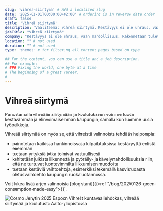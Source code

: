 ```yaml
---
slug: 'vihrea-siirtyma' # Add a localized slug
date: '2025-01-01T00:00:00+02:00' # ordering is in reverse date order
draft: false
title: 'Vihreä siirtymä'
description: 'Vaaliteema: vihreä siirtymä. Kestävyys ei ole uhraus, vaan mahdollisuus. Rakennetaan tulevaisuuden kaupunki, joka on sekä ympäristöystävällinen että elinvoimainen.' # meta description for SEO
jobTitle: "Vihreä siirtymä"
company: "Kestävyys ei ole uhraus, vaan mahdollisuus. Rakennetaan tulevaisuuden kaupunki, joka on sekä ympäristöystävällinen että elinvoimainen." # Short description of theme (for summary)
location: "" # not used
duration: "" # not used
type: 'themes' # for filtering all content pages based on type

## For the content, you can use a title and a job description.
## For example:
# ### Fixing the world, one byte at a time
# The beginning of a great career. 
# 
---
```


# Vihreä siirtymä

Panostamalla vihreään siirtymään ja koulutukseen voimme luoda kestävämmän ja elinvoimaisemman kaupungin, samalla kun luomme uusia työpaikkoja.

Vihreää siirtymää on myös se, että vihreistä valinnoista tehdään helpompia:

* painotetaan kaikissa hankinnoissa ja kilpailutuksissa kestävyyttä entistä enemmän
* tuetaan yrityksiä jotka toimivat vastuullisesti
* kehitetään julkista liikennettä ja pyöräily- ja kävelymahdollisuuksia niin, että ne tuntuvat luontevimmilta liikkumisen muodoilta
* tuetaan kestäviä vaihtoehtoja, esimerkiksi tekemällä kasvisruoasta oletusvaihtoehto kaupungin ruokatuotannossa.

Voit lukea lisää arjen valinnoista [blogistani]({{<ref "/blog/20250126-green-consumption-made-easy">}}).

![Cosmo Jenytin 2025 Espoon Vihreät kuntavaaliehdokas, vihreää siirtymää ja koulutusta Aalto-yliopistossa](Cosmo-Jenytin-2025-kuntavaalit-ehdokas-vihreät-espoo-vihreä-siirtymä-koulutus-Aalto-yliopisto.jpg)
